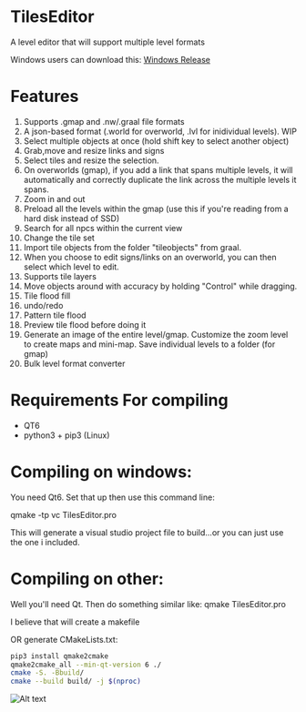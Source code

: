 # TilesEditor
A level editor that will support multiple level formats

Windows users can download this:
[Windows Release](https://github.com/lukegrahamSydney/TilesEditor/blob/main/release.zip)

# Features
1. Supports .gmap and .nw/.graal file formats
2. A json-based format (.world for overworld, .lvl for inidividual levels). WIP
3. Select multiple objects at once (hold shift key to select another object)
4. Grab,move and resize links and signs
5. Select tiles and resize the selection.
6. On overworlds (gmap), if you add a link that spans multiple levels, it will automatically and correctly duplicate the link across the multiple levels it spans.
7. Zoom in and out
8. Preload all the levels within the gmap (use this if you're reading from a hard disk instead of SSD)
9. Search for all npcs within the current view
10. Change the tile set
11. Import tile objects from the folder "tileobjects" from graal.
12. When you choose to edit signs/links on an overworld, you can then select which level to edit.
13. Supports tile layers
14. Move objects around with accuracy by holding "Control" while dragging.
15. Tile flood fill
16. undo/redo
17. Pattern tile flood
18. Preview tile flood before doing it
19. Generate an image of the entire level/gmap. Customize the zoom level to create maps and mini-map. Save individual levels to a folder (for gmap)
20. Bulk level format converter


# Requirements For compiling
* QT6
* python3 + pip3 (Linux)

# Compiling on windows:
You need Qt6. Set that up then use this command line:

qmake -tp vc TilesEditor.pro

This will generate a visual studio project file to build...or you can just use the one i included.

# Compiling on other:
Well you'll need Qt. Then do something similar like:
qmake TilesEditor.pro

I believe that will create a makefile

OR generate CMakeLists.txt:
```bash
pip3 install qmake2cmake
qmake2cmake_all --min-qt-version 6 ./
cmake -S. -Bbuild/
cmake --build build/ -j $(nproc)
```


![Alt text](https://user-images.githubusercontent.com/132313681/265017810-9a0d8758-eddc-473c-b6c5-65e1301539da.png  "Optional Title")
